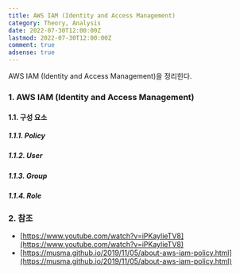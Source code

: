 ```yaml
---
title: AWS IAM (Identity and Access Management)
category: Theory, Analysis
date: 2022-07-30T12:00:00Z
lastmod: 2022-07-30T12:00:00Z
comment: true
adsense: true
---
```


AWS IAM (Identity and Access Management)을 정리힌다.

### 1. AWS IAM (Identity and Access Management)

#### 1.1. 구성 요소

##### 1.1.1. Policy

##### 1.1.2. User

##### 1.1.3. Group

##### 1.1.4. Role

### 2. 참조

* [https://www.youtube.com/watch?v=iPKaylieTV8](https://www.youtube.com/watch?v=iPKaylieTV8)
* [https://musma.github.io/2019/11/05/about-aws-iam-policy.html](https://musma.github.io/2019/11/05/about-aws-iam-policy.html)